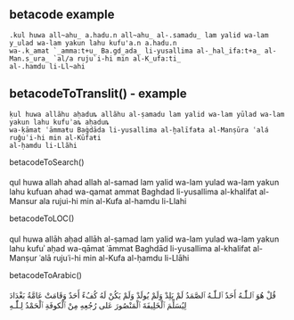 ## betacode example
```
.kul huwa all~ahu_ a.hadu.n all~ahu_ al-.samadu_ lam yalid wa-lam y_ulad wa-lam yakun lahu kufu'a.n a.hadu.n
wa-.k_amat `_amma:t+u_ Ba.gd_ada_ li-yusallima al-_hal_ifa:t+a_ al-Man.s_ura_ `al/a ruju`i-hi min al-K_ufa:ti_
al-.hamdu li-Ll~ahi
```

## betacodeToTranslit() - example
```
ḳul huwa allãhu aḥaduȵ allãhu al-ṣamadu lam yalid wa-lam yūlad wa-lam yakun lahu kufuʾaȵ aḥaduȵ
wa-ḳāmat ʿāmmaŧu Baġdāda li-yusallima al-ḫalīfaŧa al-Manṣūra ʿalá ruǧuʿi-hi min al-Kūfaŧi
al-ḥamdu li-Llãhi
```

betacodeToSearch()
####
qul huwa allah ahad allah al-samad lam yalid wa-lam yulad wa-lam yakun lahu kufuan ahad
wa-qamat ammat Baghdad li-yusallima al-khalifat al-Mansur ala rujui-hi min al-Kufa
al-hamdu li-Llahi

betacodeToLOC()
####
qul huwa allāh aḥad allāh al-ṣamad lam yalid wa-lam yulad wa-lam yakun lahu kufuʾ aḥad
wa-qāmat ʿāmmat Baghdād li-yusallima al-khalifat al-Manṣur ʿalā rujuʿi-hi min al-Kufa
al-ḥamdu li-Llāhi

betacodeToArabic()
####
قُلْ هُوَ ﭐلـلّٰـهُ أَحَدٌ ﭐلـلّٰـهُ ﭐلصَّمَدُ لَمْ يَلِدْ وَلَمْ يُولَدْ وَلَمْ يَكُنْ لَهُ كُفُءً أَحَدٌ
وَقَامَتْ عَامَّةُ بَغْدَادَ لِيُسَلِّمَ ﭐلْخَلِيفَةَ ﭐلْمَنْصُورَ عَلى رُجُعِهِ مِنْ ﭐلْكوفَةِ
ﭐلْحَمْدُ لِـلّٰـهِ

